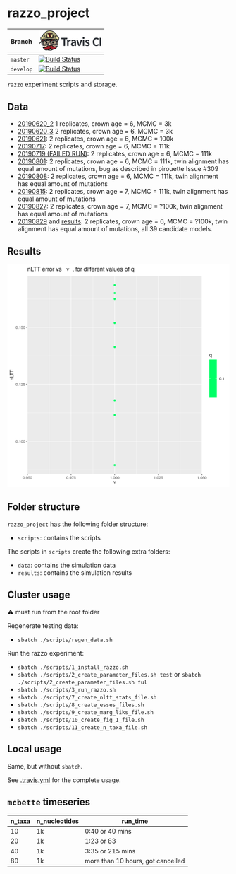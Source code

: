 # razzo_project

Branch|[![Travis CI logo](pics/TravisCI.png)](https://travis-ci.org)
---|---
`master`|[![Build Status](https://travis-ci.org/richelbilderbeek/razzo_project.svg?branch=master)](https://travis-ci.org/richelbilderbeek/razzo_project)
`develop`|[![Build Status](https://travis-ci.org/richelbilderbeek/razzo_project.svg?branch=develop)](https://travis-ci.org/richelbilderbeek/razzo_project)

`razzo` experiment scripts and storage.

## Data

 * [20190620_2](http://richelbilderbeek.nl/razzo_project_20190620_2.zip)
   1 replicates, crown age = 6, MCMC = 3k
 * [20190620_3](http://richelbilderbeek.nl/razzo_project_20190620_3.zip)
   2 replicates, crown age = 6, MCMC = 3k
 * [20190621](http://richelbilderbeek.nl/razzo_project_20190621.zip): 
   2 replicates, crown age = 6, MCMC = 100k
 * [20190717](http://richelbilderbeek.nl/razzo_project_20190717.zip): 
   2 replicates, crown age = 6, MCMC = 111k
 * [20190719 (FAILED RUN)](http://richelbilderbeek.nl/razzo_project_20190719.zip): 
   2 replicates, crown age = 6, MCMC = 111k
 * [20190801](http://richelbilderbeek.nl/razzo_project_20190801.zip): 
   2 replicates, crown age = 6, MCMC = 111k, twin alignment has equal amount of mutations,
   bug as described in pirouette Issue #309
 * [20190808](http://richelbilderbeek.nl/razzo_project_20190808.zip): 
   2 replicates, crown age = 6, MCMC = 111k, twin alignment has equal amount of mutations
 * [20190815](http://richelbilderbeek.nl/razzo_project_20190815.zip): 
   2 replicates, crown age = 7, MCMC = 111k, twin alignment has equal amount of mutations
 * [20190827](http://richelbilderbeek.nl/razzo_project_20190827.zip): 
   2 replicates, crown age = 7, MCMC = ?100k, twin alignment has equal amount of mutations
 * [20190829](http://richelbilderbeek.nl/razzo_project_20190829_unfinished.zip)
   and [results](http://richelbilderbeek.nl/razzo_project_20190829_results.zip):
   2 replicates, crown age = 6, MCMC = ?100k, twin alignment has equal amount of mutations,
   all 39 candidate models. 

## Results

![](results/figure_1.png)

## Folder structure

`razzo_project` has the following folder structure:

 * `scripts`: contains the scripts

The scripts in `scripts` create the following extra folders:

 * `data`: contains the simulation data
 * `results`: contains the simulation results

## Cluster usage

:warning: must run from the root folder

Regenerate testing data:

 * `sbatch ./scripts/regen_data.sh`

Run the razzo experiment:

 * `sbatch ./scripts/1_install_razzo.sh`
 * `sbatch ./scripts/2_create_parameter_files.sh test` or `sbatch ./scripts/2_create_parameter_files.sh ful`
 * `sbatch ./scripts/3_run_razzo.sh`
 * `sbatch ./scripts/7_create_nltt_stats_file.sh`
 * `sbatch ./scripts/8_create_esses_files.sh`
 * `sbatch ./scripts/9_create_marg_liks_file.sh`
 * `sbatch ./scripts/10_create_fig_1_file.sh`
 * `sbatch ./scripts/11_create_n_taxa_file.sh`

## Local usage

Same, but without `sbatch`.

See [.travis.yml](.travis.yml) for the complete usage.

## `mcbette` timeseries

n_taxa|n_nucleotides|run_time
---|---|---
10|1k|0:40 or 40 mins
20|1k|1:23 or 83
40|1k|3:35 or 215 mins
80|1k|more than 10 hours, got cancelled
